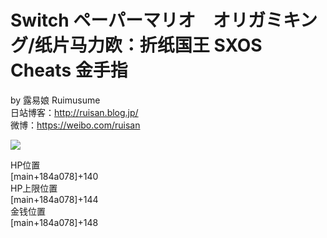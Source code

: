 # Switch ペーパーマリオ　オリガミキング/纸片马力欧：折纸国王 SXOS Cheats 金手指

by 露易娘 Ruimusume</br>
日站博客：http://ruisan.blog.jp/</br>
微博：https://weibo.com/ruisan</br>

<img src="https://wx1.sinaimg.cn/mw690/6b6d4dd9gy1ggxpmr4uhaj212u0u0b2a.jpg"/>

HP位置</br>
[main+184a078]+140</br>
HP上限位置</br>
[main+184a078]+144</br>
金钱位置</br>
[main+184a078]+148</br>
